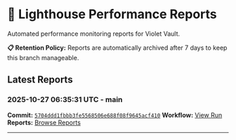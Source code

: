 # 🔦 Lighthouse Performance Reports

Automated performance monitoring reports for Violet Vault.

**📋 Retention Policy:** Reports are automatically archived after 7 days to keep this branch manageable.

## Latest Reports

### 2025-10-27 06:35:31 UTC - main

**Commit:** [`5704ddd1fbbb3fe5568506e688f08f9645acf410`](https://github.com/thef4tdaddy/violet-vault/commit/5704ddd1fbbb3fe5568506e688f08f9645acf410)
**Workflow:** [View Run](https://github.com/thef4tdaddy/violet-vault/actions/runs/18832054772)
**Reports:** [Browse Reports](https://github.com/thef4tdaddy/violet-vault/tree/lighthouse-reports/reports/main/2025-10-27_06-35-29)


---

